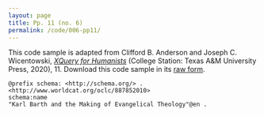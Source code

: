 ```yaml
---
layout: page
title: Pp. 11 (no. 6)
permalink: /code/006-pp11/
---
```


This code sample is adapted from Clifford B. Anderson and Joseph C. Wicentowski, 
[_XQuery for Humanists_](/) (College Station: Texas A&M University Press, 2020), 11. 
Download this code sample in its [raw form](/code/006-pp11/006-pp11.txt).

```ttl
@prefix schema: <http://schema.org/> .
<http://www.worldcat.org/oclc/887852010>
schema:name
"Karl Barth and the Making of Evangelical Theology"@en .
```  
